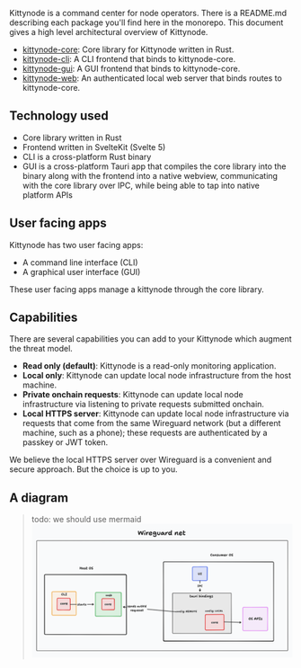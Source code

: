 Kittynode is a command center for node operators. There is a README.md describing each package you'll find here in the monorepo. This document gives a high level architectural overview of Kittynode.

- [kittynode-core](https://github.com/kittynode/kittynode/tree/main/packages/core): Core library for Kittynode written in Rust.
- [kittynode-cli](https://github.com/kittynode/kittynode/tree/main/packages/cli): A CLI frontend that binds to kittynode-core.
- [kittynode-gui](https://github.com/kittynode/kittynode/tree/main/packages/gui): A GUI frontend that binds to kittynode-core.
- [kittynode-web](https://github.com/kittynode/kittynode/tree/main/packages/web): An authenticated local web server that binds routes to kittynode-core.

## Technology used

- Core library written in Rust
- Frontend written in SvelteKit (Svelte 5)
- CLI is a cross-platform Rust binary
- GUI is a cross-platform Tauri app that compiles the core library into the binary along with the frontend into a native webview, communicating with the core library over IPC, while being able to tap into native platform APIs

## User facing apps

Kittynode has two user facing apps:

- A command line interface (CLI)
- A graphical user interface (GUI)

These user facing apps manage a kittynode through the core library.

## Capabilities

There are several capabilities you can add to your Kittynode which augment the threat model.

- **Read only (default)**: Kittynode is a read-only monitoring application.
- **Local only**: Kittynode can update local node infrastructure from the host machine.
- **Private onchain requests**: Kittynode can update local node infrastructure via listening to private requests submitted onchain.
- **Local HTTPS server**: Kittynode can update local node infrastructure via requests that come from the same Wireguard network (but a different machine, such as a phone); these requests are authenticated by a passkey or JWT token.

We believe the local HTTPS server over Wireguard is a convenient and secure approach. But the choice is up to you.

## A diagram
> todo: we should use mermaid
![Kittynode architecture diagram](../assets/diagrams/diagram.png)
